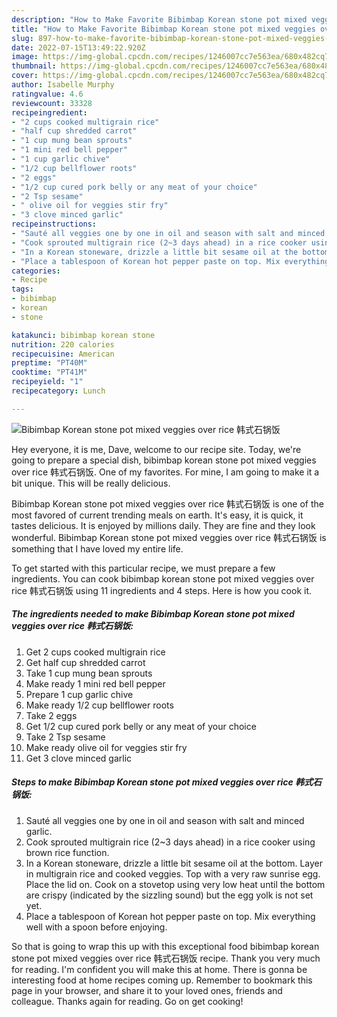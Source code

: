 ```yaml
---
description: "How to Make Favorite Bibimbap Korean stone pot mixed veggies over rice 韩式石锅饭"
title: "How to Make Favorite Bibimbap Korean stone pot mixed veggies over rice 韩式石锅饭"
slug: 897-how-to-make-favorite-bibimbap-korean-stone-pot-mixed-veggies-over-rice
date: 2022-07-15T13:49:22.920Z
image: https://img-global.cpcdn.com/recipes/1246007cc7e563ea/680x482cq70/bibimbap-korean-stone-pot-mixed-veggies-over-rice-韩式石锅饭-recipe-main-photo.jpg
thumbnail: https://img-global.cpcdn.com/recipes/1246007cc7e563ea/680x482cq70/bibimbap-korean-stone-pot-mixed-veggies-over-rice-韩式石锅饭-recipe-main-photo.jpg
cover: https://img-global.cpcdn.com/recipes/1246007cc7e563ea/680x482cq70/bibimbap-korean-stone-pot-mixed-veggies-over-rice-韩式石锅饭-recipe-main-photo.jpg
author: Isabelle Murphy
ratingvalue: 4.6
reviewcount: 33328
recipeingredient:
- "2 cups cooked multigrain rice"
- "half cup shredded carrot"
- "1 cup mung bean sprouts"
- "1 mini red bell pepper"
- "1 cup garlic chive"
- "1/2 cup bellflower roots"
- "2 eggs"
- "1/2 cup cured pork belly or any meat of your choice"
- "2 Tsp sesame"
- " olive oil for veggies stir fry"
- "3 clove minced garlic"
recipeinstructions:
- "Sauté all veggies one by one in oil and season with salt and minced garlic."
- "Cook sprouted multigrain rice (2~3 days ahead) in a rice cooker using brown rice function."
- "In a Korean stoneware, drizzle a little bit sesame oil at the bottom. Layer in multigrain rice and cooked veggies. Top with a very raw sunrise egg. Place the lid on. Cook on a stovetop using very low heat until the bottom are crispy (indicated by the sizzling sound) but the egg yolk is not set yet."
- "Place a tablespoon of Korean hot pepper paste on top. Mix everything well with a spoon before enjoying."
categories:
- Recipe
tags:
- bibimbap
- korean
- stone

katakunci: bibimbap korean stone 
nutrition: 220 calories
recipecuisine: American
preptime: "PT40M"
cooktime: "PT41M"
recipeyield: "1"
recipecategory: Lunch

---
```



![Bibimbap Korean stone pot mixed veggies over rice 韩式石锅饭](https://img-global.cpcdn.com/recipes/1246007cc7e563ea/680x482cq70/bibimbap-korean-stone-pot-mixed-veggies-over-rice-韩式石锅饭-recipe-main-photo.jpg)

Hey everyone, it is me, Dave, welcome to our recipe site. Today, we're going to prepare a special dish, bibimbap korean stone pot mixed veggies over rice 韩式石锅饭. One of my favorites. For mine, I am going to make it a bit unique. This will be really delicious.



Bibimbap Korean stone pot mixed veggies over rice 韩式石锅饭 is one of the most favored of current trending meals on earth. It's easy, it is quick, it tastes delicious. It is enjoyed by millions daily. They are fine and they look wonderful. Bibimbap Korean stone pot mixed veggies over rice 韩式石锅饭 is something that I have loved my entire life.


To get started with this particular recipe, we must prepare a few ingredients. You can cook bibimbap korean stone pot mixed veggies over rice 韩式石锅饭 using 11 ingredients and 4 steps. Here is how you cook it.

<!--inarticleads1-->

##### The ingredients needed to make Bibimbap Korean stone pot mixed veggies over rice 韩式石锅饭:

1. Get 2 cups cooked multigrain rice
1. Get half cup shredded carrot
1. Take 1 cup mung bean sprouts
1. Make ready 1 mini red bell pepper
1. Prepare 1 cup garlic chive
1. Make ready 1/2 cup bellflower roots
1. Take 2 eggs
1. Get 1/2 cup cured pork belly or any meat of your choice
1. Take 2 Tsp sesame
1. Make ready  olive oil for veggies stir fry
1. Get 3 clove minced garlic




<!--inarticleads2-->

##### Steps to make Bibimbap Korean stone pot mixed veggies over rice 韩式石锅饭:

1. Sauté all veggies one by one in oil and season with salt and minced garlic.
1. Cook sprouted multigrain rice (2~3 days ahead) in a rice cooker using brown rice function.
1. In a Korean stoneware, drizzle a little bit sesame oil at the bottom. Layer in multigrain rice and cooked veggies. Top with a very raw sunrise egg. Place the lid on. Cook on a stovetop using very low heat until the bottom are crispy (indicated by the sizzling sound) but the egg yolk is not set yet.
1. Place a tablespoon of Korean hot pepper paste on top. Mix everything well with a spoon before enjoying.




So that is going to wrap this up with this exceptional food bibimbap korean stone pot mixed veggies over rice 韩式石锅饭 recipe. Thank you very much for reading. I'm confident you will make this at home. There is gonna be interesting food at home recipes coming up. Remember to bookmark this page in your browser, and share it to your loved ones, friends and colleague. Thanks again for reading. Go on get cooking!

